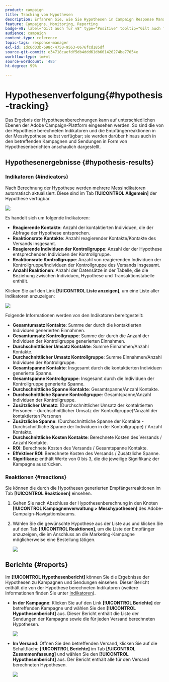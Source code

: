 ```yaml
---
product: campaign
title: Tracking von Hypothesen
description: Erfahren Sie, wie Sie Hypothesen in Campaign Response Manager verfolgen.
feature: Campaigns, Monitoring, Reporting
badge-v8: label="Gilt auch für v8" type="Positive" tooltip="Gilt auch für Campaign v8"
audience: campaign
content-type: reference
topic-tags: response-manager
exl-id: 1dc6d03b-698c-4750-9563-0676fcd185df
source-git-commit: e34718caefdf5db4ddd61db601420274be77054e
workflow-type: tm+mt
source-wordcount: '485'
ht-degree: 99%

---
```


# Hypothesenverfolgung{#hypothesis-tracking}



Das Ergebnis der Hypothesenberechnungen kann auf unterschiedlichen Ebenen der Adobe Campaign-Plattform eingesehen werden. So sind die von der Hypothese berechneten Indikatoren und die Empfängerreaktionen in der Messhypothese selbst verfügbar; sie werden darüber hinaus auch in den betreffenden Kampagnen und Sendungen in Form von Hypothesenberichten anschaulich dargestellt.

## Hypothesenergebnisse {#hypothesis-results}

### Indikatoren {#indicators}

Nach Berechnung der Hypothese werden mehrere Messindikatoren automatisch aktualisiert. Diese sind im Tab **[!UICONTROL Allgemein]** der Hypothese verfügbar.

![](assets/response_hypothesis_delivery_example_010.png)

Es handelt sich um folgende Indikatoren:

* **Reagierende Kontakte**: Anzahl der kontaktierten Individuen, die der Abfrage der Hypothese entsprechen.
* **Reaktionsrate Kontakte**: Anzahl reagierender Kontakte/Kontakte des Versands insgesamt.
* **Reagierende Individuen der Kontrollgruppe**: Anzahl der der Hypothese entsprechenden Individuen der Kontrollgruppe.
* **Reaktionsrate Kontrollgruppe**: Anzahl von reagierenden Individuen der Kontrollgruppe/Individuen der Kontrollgruppe des Versands insgesamt.
* **Anzahl Reaktionen**: Anzahl der Datensätze in der Tabelle, die die Beziehung zwischen Individuen, Hypothese und Transaktionstabelle enthält.

Klicken Sie auf den Link **[!UICONTROL Liste anzeigen]**, um eine Liste aller Indikatoren anzuzeigen:

![](assets/response_hypothesis_indicators_002.png)

Folgende Informationen werden von den Indikatoren bereitgestellt:

* **Gesamtumsatz Kontakte**: Summe der durch die kontaktierten Individuen generierten Einnahmen.
* **Gesamtumsatz Kontrollgruppe**: Summe der durch die Anzahl der Individuen der Kontrollgruppe generierten Einnahmen.
* **Durchschnittlicher Umsatz Kontakte**: Summe Einnahmen/Anzahl Kontakte.
* **Durchschnittlicher Umsatz Kontrollgruppe**: Summe Einnahmen/Anzahl Individuen der Kontrollgruppe.
* **Gesamtspanne Kontakte**: Insgesamt durch die kontaktierten Individuen generierte Spanne.
* **Gesamtspanne Kontrollgruppe**: Insgesamt durch die Individuen der Kontrollgruppe generierte Spanne.
* **Durchschnittliche Spanne Kontakte**: Gesamtspanne/Anzahl Kontakte.
* **Durchschnittliche Spanne Kontrollgruppe**: Gesamtspanne/Anzahl Individuen der Kontrollgruppe.
* **Zusätzlicher Umsatz**: (Durchschnittlicher Umsatz der kontaktierten Personen – durchschnittlicher Umsatz der Kontrollgruppe)&#42;Anzahl der kontaktierten Personen
* **Zusätzliche Spanne**: (Durchschnittliche Spanne der Kontakte - Durchschnittliche Spanne der Individuen in der Kontrollgruppe) / Anzahl Kontakte.
* **Durchschnittliche Kosten Kontakte**: Berechnete Kosten des Versands / Anzahl Kontakte.
* **ROI**: Berechnete Kosten des Versands / Gesamtspanne Kontakte.
* **Effektiver ROI**: Berechnete Kosten des Versands / Zusätzliche Spanne.
* **Signifikanz**: enthält Werte von 0 bis 3, die die jeweilige Signifikanz der Kampagne ausdrücken.

### Reaktionen {#reactions}

Sie können die durch die Hypothesen generierten Empfängerreaktionen im Tab **[!UICONTROL Reaktionen]** einsehen.

1. Gehen Sie nach Abschluss der Hypothesenberechnung in den Knoten **[!UICONTROL Kampagnenverwaltung > Messhypothesen]** des Adobe-Campaign-Navigationsbaums.
1. Wählen Sie die gewünschte Hypothese aus der Liste aus und klicken Sie auf den Tab **[!UICONTROL Reaktionen]**, um die Liste der Empfänger anzuzeigen, die im Anschluss an die Marketing-Kampagne möglicherweise eine Bestellung tätigen.

   ![](assets/response_hypothesis_reactions_001.png)

## Berichte {#reports}

Im **[!UICONTROL Hypothesenbericht]** können Sie die Ergebnisse der Hypothesen zu Kampagnen und Sendungen einsehen. Dieser Bericht enthält die von der Hypothese berechneten Indikatoren (weitere Informationen finden Sie unter [Indikatoren](#indicators)).

* **In der Kampagne**: Klicken Sie auf den Link **[!UICONTROL Berichte]** der betreffenden Kampagne und wählen Sie den **[!UICONTROL Hypothesenbericht]** aus. Dieser Bericht enthält die Liste der Sendungen der Kampagne sowie die für jeden Versand berechneten Hypothesen.

  ![](assets/response_hypothesis_campaign_report_001.png)

* **Im Versand**: Öffnen Sie den betreffenden Versand, klicken Sie auf die Schaltfläche **[!UICONTROL Berichte]** im Tab **[!UICONTROL Zusammenfassung]** und wählen Sie den **[!UICONTROL Hypothesenbericht]** aus. Der Bericht enthält alle für den Versand berechneten Hypothesen.

  ![](assets/response_hypothesis_delivery_report_001.png)
